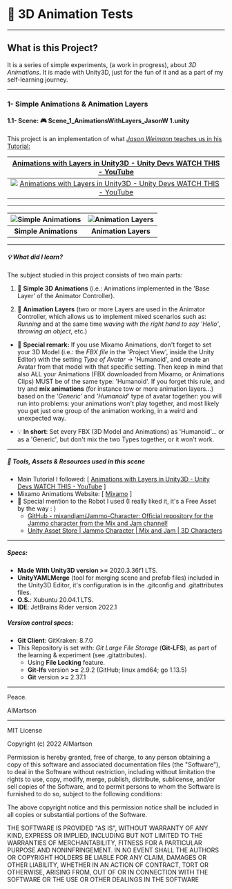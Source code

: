 # :movie_camera: 3D Animation Tests

---

## What is this Project?

It is a series of simple experiments, (a work in progress), about *3D Animations*. It is made with Unity3D, just for the fun of it and as a part of my self-learning journey.

---

### 1- Simple Animations & Animation Layers 


#### 1.1- Scene: :video_game: **Scene_1_AnimationsWithLayers_JasonW 1.unity**


This project is an implementation of what [*Jason Weimann* teaches us in his Tutorial:](https://www.youtube.com/watch?v=Qwy3rEDXqxA&list=PLB5_EOMkLx_VpmokLusiftsmI1s9Cy_pO)

<div align="center">

| <b> [Animations with Layers in Unity3D - Unity Devs WATCH THIS - YouTube](https://www.youtube.com/watch?v=Qwy3rEDXqxA&list=PLB5_EOMkLx_VpmokLusiftsmI1s9Cy_pO) </b> |
|:--:|
| [![Animations with Layers in Unity3D - Unity Devs WATCH THIS - YouTube](https://img.youtube.com/vi/Qwy3rEDXqxA/0.jpg)](https://www.youtube.com/watch?v=Qwy3rEDXqxA "Animations with Layers in Unity3D - Unity Devs WATCH THIS - YouTube") |

</div>

---

<div align="center">

| ![Simple Animations](./MediaForTheReadme/GIFs/Video3DAnimationsCropped_GIF_1_Maria_SimpleAnimations_1.gif) | ![Animation Layers](./MediaForTheReadme/GIFs/Video3DAnimationsCropped_GIF_2_JammoRobot_AnimationLayers_2.gif) |
|:--:|:--:|
| <b>Simple Animations</b> | <b>Animation Layers</b> |

</div>

---

##### :bulb: What did I learn?

The subject studied in this project consists of two main parts:

1. :low_brightness: **Simple 3D Animations** (i.e.: Animations implemented in the 'Base Layer' of the Animator Controller).

2. :low_brightness: **Animation Layers** (two or more Layers are used in the Animator Controller, which allows us to implement mixed scenarios such as: *Running* and at the same time  *waving with the right hand to say 'Hello'*, *throwing an object*, etc.)

* :low_brightness: **Special remark:** If you use Mixamo Animations, don't forget to set your 3D Model (i.e.: the *FBX file* in the 'Project View', inside the Unity Editor) with the setting *Type of Avatar*   ->   'Humanoid', and create an Avatar from that model with that  specific setting. Then keep in mind that also ALL your Animations (FBX downloaded from Mixamo, or Animations Clips) MUST be of the same type: 'Humanoid'. If you forget this rule, and try and **mix animations** (for instance tow or more animation layers...) based on the *'Generic'* and *'Humanoid'* type of avatar together: you will run into problems: your animations won't play together, and most likely you get just one group of the animation working, in a weird and unexpected way.

* :bulb: **In short**: Set every FBX (3D Model and Animations) as 'Humanoid'... or as a 'Generic', but don't mix the two Types together, or it won't work.

---

##### :dvd: Tools, Assets & Resources used in this scene

* Main Tutorial I followed:   [ [Animations with Layers in Unity3D - Unity Devs WATCH THIS - YouTube](https://www.youtube.com/watch?v=Qwy3rEDXqxA&list=PLB5_EOMkLx_VpmokLusiftsmI1s9Cy_pO) ]
* Mixamo Animations Website:  [ [Mixamo](https://www.mixamo.com/) ]
* :robot: Special mention to the Robot I used (I really liked it, it's a Free Asset by the way : )
    * [GitHub - mixandjam/Jammo-Character: Official repository for the Jammo character from the Mix and Jam channel!](https://github.com/mixandjam/Jammo-Character)
    * [Unity Asset Store | Jammo Character | Mix and Jam | 3D Characters](https://assetstore.unity.com/packages/3d/characters/jammo-character-mix-and-jam-158456)


---


##### Specs:


* **Made With Unity3D version >=** 2020.3.36f1 LTS.
* **UnityYAMLMerge** (tool for merging scene and prefab files) included in the Unity3D Editor, it's configuration is in the .gitconfig and .gitattributes files.
* **O.S.**: Xubuntu 20.04.1 LTS.
* **IDE**: JetBrains Rider version 2022.1


##### Version control specs: 

* **Git Client**: GitKraken: 8.7.0
* This Repository is set with: *Git Large File Storage* (**Git-LFS**), as part of the learning & experiment (see .gitattributes).
    * Using **File Locking** feature.
    * **Git-lfs** version **>=** 2.9.2 (GitHub; linux amd64; go 1.13.5)
    * **Git** version **>=** 2.37.1


---

Peace.

AlMartson

********************************

MIT License

Copyright (c) 2022 AlMartson

Permission is hereby granted, free of charge, to any person obtaining a copy of this software and associated documentation files (the "Software"), to deal in the Software without restriction, including without limitation the rights to use, copy, modify, merge, publish, distribute, sublicense, and/or sell copies of the Software, and to permit persons to whom the Software is furnished to do so, subject to the following conditions:

The above copyright notice and this permission notice shall be included in all copies or substantial portions of the Software.

THE SOFTWARE IS PROVIDED "AS IS", WITHOUT WARRANTY OF ANY KIND, EXPRESS OR IMPLIED, INCLUDING BUT NOT LIMITED TO THE WARRANTIES OF MERCHANTABILITY, FITNESS FOR A PARTICULAR PURPOSE AND NONINFRINGEMENT. IN NO EVENT SHALL THE AUTHORS OR COPYRIGHT HOLDERS BE LIABLE FOR ANY CLAIM, DAMAGES OR OTHER LIABILITY, WHETHER IN AN ACTION OF CONTRACT, TORT OR OTHERWISE, ARISING FROM, OUT OF OR IN CONNECTION WITH THE SOFTWARE OR THE USE OR OTHER DEALINGS IN THE SOFTWARE
